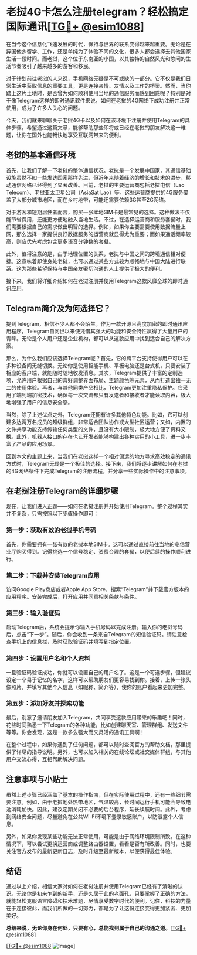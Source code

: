 # 老挝4G卡怎么注册telegram？轻松搞定国际通讯[[TG💪+ @esim1088](https://t.me/s/esim1088)]

在当今这个信息化飞速发展的时代，保持与世界的联系变得越来越重要。无论是在异国他乡留学、工作，还是单纯为了体验不同的文化，很多人都会选择去其他国家生活一段时间。而老挝，这个位于东南亚的小国，以其独特的自然风光和悠闲的生活节奏吸引了越来越多的游客和移民。

对于计划前往老挝的人来说，手机网络无疑是不可或缺的一部分。它不仅是我们日常生活中获取信息的重要工具，更是连接亲情、友情以及工作的桥梁。然而，当你踏上这片土地时，是否曾为如何顺利使用当地的通信服务而感到困惑呢？特别是对于像Telegram这样的即时通讯软件来说，如何在老挝的4G网络下成功注册并正常使用，成为了许多人关心的问题。

今天，我们就来聊聊关于老挝4G卡以及如何在该环境下注册并使用Telegram的具体步骤。希望通过这篇文章，能够帮助那些即将或已经在老挝的朋友解决这一难题，让你在国外也能畅快地享受互联网带来的便利。

## 老挝的基本通信环境

首先，让我们了解一下老挝的整体通信状况。老挝是一个发展中国家，其通信基础设施虽然不如一些发达国家那样先进，但近年来随着经济的增长和技术的进步，移动通信网络已经得到了显著改善。目前，老挝的主要运营商包括老挝电信（Lao Telecom）、老挝亚太卫星公司（AsiaSat Lao）等。这些运营商提供的4G服务覆盖了大部分城市地区，而在乡村地带，可能还需要依赖3G甚至2G网络。

对于游客和短期居住者而言，购买一张本地SIM卡是最常见的选择。这种做法不仅能节省费用，还能更方便地融入当地生活。不过，在选择运营商和服务套餐时，我们需要根据自己的需求做出明智的选择。例如，如果你主要需要使用数据流量上网，那么选择一家提供良好数据服务的运营商就显得尤为重要；而如果通话频率较高，则应优先考虑包含更多语音分钟数的套餐。

此外，值得注意的是，由于地理位置的关系，老挝与中国之间的跨境通信相对便捷。这意味着即使身处老挝，也可以通过某些方式较为顺畅地与中国大陆进行联系。这为那些希望保持与中国亲友密切沟通的人士提供了极大的便利。

接下来，我们将详细介绍如何在老挝注册并使用Telegram这款风靡全球的即时通讯应用。

## Telegram简介及为何选择它？

提到Telegram，相信不少人都不会陌生。作为一款开源且高度加密的即时通讯应用程序，Telegram自问世以来便凭借其强大的功能和安全特性赢得了大量用户的青睐。无论是个人用户还是企业机构，都可以从这款应用中找到适合自己的解决方案。

那么，为什么我们应该选择Telegram呢？首先，它的跨平台支持使得用户可以在多种设备间无缝切换。无论你是使用智能手机、平板电脑还是台式机，只要安装了相应的客户端，就能随时随地收发消息。其次，Telegram提供了丰富的定制选项，允许用户根据自己的喜好调整界面布局、主题颜色等元素，从而打造出独一无二的使用体验。再者，与其他同类产品相比，Telegram更加注重隐私保护。它采用了端到端加密技术，确保每一次交流都只有发送者和接收者才能读取内容，极大地增强了用户的信息安全感。

当然，除了上述优点之外，Telegram还拥有许多其他特色功能。比如，它可以创建多达两万名成员的超级群组，非常适合团队协作或大型社区运营；又如，内置的文件共享功能支持传输任何类型的文件，且没有大小限制，极大地方便了资料交换。此外，机器人接口的存在也让开发者能够构建出各种实用的小工具，进一步丰富了产品的应用场景。

回到本文的主题上来，当我们在老挝这样一个相对偏远的地方寻求高效稳定的通讯方式时，Telegram无疑是一个极佳的选择。接下来，我们将逐步讲解如何在老挝的4G网络条件下完成Telegram的注册流程，并分享一些实际操作中的注意事项。

## 在老挝注册Telegram的详细步骤

现在，让我们进入正题——如何在老挝注册并开始使用Telegram。整个过程其实并不复杂，只需按照以下步骤操作即可：

### 第一步：获取有效的老挝手机号码
首先，你需要拥有一张有效的老挝本地SIM卡。这可以通过直接前往当地的电信营业厅购买得到。记得挑选一个信号稳定、资费合理的套餐，以便后续的操作顺利进行。

### 第二步：下载并安装Telegram应用
访问Google Play商店或者Apple App Store，搜索“Telegram”并下载官方版本的应用程序。安装完成后，打开应用并同意相关条款与条件。

### 第三步：输入验证码
启动Telegram后，系统会提示你输入手机号码以完成注册。输入你的老挝号码后，点击“下一步”。随后，你会收到一条来自Telegram的短信验证码。请注意检查手机上的信息栏，及时获取验证码并填写到指定位置。

### 第四步：设置用户名和个人资料
一旦验证码验证成功，你就可以设置自己的用户名了。这是一个可选步骤，但建议设定一个易于记忆的名字，这样可以帮助朋友们更容易找到你。接着，上传一张头像照片，并填写其他个人信息（如昵称、简介等），使你的账户看起来更加完整。

### 第五步：添加好友并探索功能
最后，别忘了邀请朋友加入Telegram，共同享受这款应用带来的乐趣吧！同时，花些时间熟悉一下Telegram的各种功能，比如创建聊天室、管理群组、发送文件等等。你会发现，这是一款多么强大而又灵活的通讯工具啊！

在整个过程中，如果你遇到了任何问题，都可以随时查阅官方的帮助文档，那里提供了详尽的指导说明。另外，也可以加入相关的在线论坛或社交媒体群组，与其他用户交流心得，互相帮助解决问题。

## 注意事项与小贴士

虽然上述步骤已经涵盖了基本的操作指南，但在实际使用过程中，还有一些细节需要注意。例如，由于老挝地处热带地区，气温较高，长时间运行手机可能会导致电池消耗加快。因此，建议定期关闭不必要的后台程序，延长续航时间。此外，考虑到网络安全问题，尽量避免在公共Wi-Fi环境下登录敏感账户，以防泄露个人信息。

另外，如果你发现某些功能无法正常使用，可能是由于网络环境限制所致。在这种情况下，可以尝试更换运营商或调整路由器设置，看看是否有所改善。同时，也要关注官方发布的最新更新日志，及时升级至最新版本，以便获得最佳体验。

## 结语

通过以上介绍，相信大家对如何在老挝注册并使用Telegram已经有了清晰的认识。无论你是初来乍到的新手，还是久居于此的老面孔，只要掌握了正确的方法，就能轻松克服语言障碍和技术难题，尽情享受数字时代的便利。记住，科技的力量在于连接彼此，而我们所做的一切努力，都是为了让这份连接变得更加紧密、更加美好。

**总结来说，无论你身在何处，只要有心，总能找到属于自己的沟通之道。**[[TG💪+ @esim1088](https://t.me/s/esim1088)]

[[TG💪+ @esim1088](https://t.me/s/esim1088) ![Image](https://i.postimg.cc/4NQfJmqS/Snipaste-2025-05-13-00-14-12.png)]